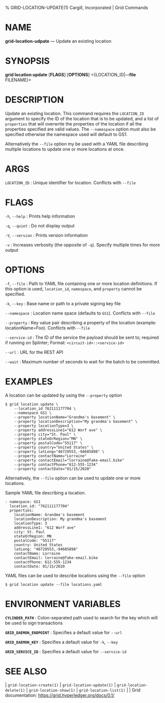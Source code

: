 % GRID-LOCATION-UPDATE(1) Cargill, Incorporated | Grid Commands
<!--
  Copyright 2018-2021 Cargill Incorporated
  Licensed under Creative Commons Attribution 4.0 International License
  https://creativecommons.org/licenses/by/4.0/
-->

NAME
====

**grid-location-udpate** — Update an existing location

SYNOPSIS
========

**grid location update** \[**FLAGS**\] \[**OPTIONS**\] <{LOCATION_ID|**--file** FILENAME}>

DESCRIPTION
===========

Update an existing location. This command requires the `LOCATION_ID` argument
to specify the ID of the location that is to be updated, and a list of
`properties` that will overwrite the properties of the location if all the
properties specified are valid values. The `--namespace` option must also be
specified otherwise the namespace used will default to GS1.

Alternatively the `--file` option my be used with a YAML file describing
multiple locations to update one or more locations at once.

ARGS
====

`LOCATION_ID`
: Unique identifier for location. Conflicts with `--file`

FLAGS
=====

`-h`, `--help`
: Prints help information

`-q`, `--quiet`
: Do not display output

`-V`, `--version`
: Prints version information

`-v`
: Increases verbosity (the opposite of `-q`). Specify multiple times for more
  output

OPTIONS
=======

`-f`, `--file`
: Path to YAML file containing one or more location definitions. If this option is
  used, `location_id`, `namespace`, and `property` cannot be specified.

`-k`, `--key`
: Base name or path to a private signing key file

`--namespace`
: Location name space (defaults to `GS1`). Conflicts with `--file`

`--property`
: Key value pair describing a property of the location (example: locationName=Foo). Conflicts with `--file`

`--service-id`
: The ID of the service the payload should be sent to; required if running on
  Splinter; Format: `<circuit-id>::<service-id>`

`--url`
: URL for the REST API

`--wait`
: Maximum number of seconds to wait for the batch to be committed.

EXAMPLES
========

A location can be updated by using the `--property` option

```
$ grid location update \
    --location_id 762111177704 \
    --namespace GS1 \
    --property locationName="Grandma's basement" \
    --property locationDescription="My grandma's basement" \
    --property locationType=3 \
    --property addressLine1="612 Worf ave" \
    --property city="St. Paul" \
    --property stateOrRegion="MN" \
    --property postalCode="55117" \
    --property country="United States" \
    --property latLong="46729553,-94685898" \
    --property contactName="Lorraine"
    --property contactEmail="lorraine@fake-email.bike"
    --property contactPhone="612-555-1234"
    --property contactDate="01/15/2020"
```

Alternatively, the `--file` option can be used to update one or more locations.

Sample YAML file describing a location.

```
- namespace: GS1
  location_id: "762111177704"
  properties:
    locationName: Grandma's basement
    locationDescription: My grandma's basement
    locationType: 3
    addressLine1: "612 Worf ave"
    city: St. Paul
    stateOrRegion: MN
    postalCode: "55117"
    country: United States
    latLong: "46729553,-94685898"
    contactName: Lorraine
    contactEmail: lorraine@fake-email.bike
    contactPhone: 612-555-1234
    contactDate: 01/15/2020
```

YAML files can be used to describe locations using the `--file` option

```
$ grid location update --file locations.yaml
```

ENVIRONMENT VARIABLES
=====================

**`CYLINDER_PATH`**
: Colon-separated path used to search for the key which will be used
  to sign transactions

**`GRID_DAEMON_ENDPOINT`**
: Specifies a default value for `--url`

**`GRID_DAEMON_KEY`**
: Specifies a default value for  `-k`, `--key`

**`GRID_SERVICE_ID`**
: Specifies a default value for `--service-id`

SEE ALSO
========
| `grid-location-create(1)`
| `grid-location-update(1)`
| `grid-location-delete(1)`
| `grid-location-show(1)`
| `grid-location-list(1)`
|
| Grid documentation: https://grid.hyperledger.org/docs/0.1/

